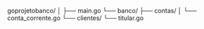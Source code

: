 goprojetobanco/
│
├── main.go
└── banco/
    ├── contas/
    │   └── conta_corrente.go
    └── clientes/
        └── titular.go